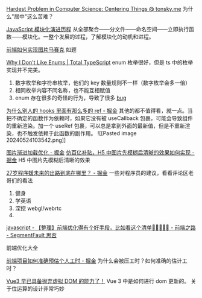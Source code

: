 [Hardest Problem in Computer Science: Centering Things @ tonsky.me](https://tonsky.me/blog/centering/)
为什么"居中"这么苦难？

[JavaScript 模块化演进历程](https://juejin.cn/post/7409191765708931081)
从全部聚合——分文件——命名空间——立即执行函数——模块化。一整个发展的过程，了解模块化的动机和进程。

[前端如何实现图片马赛克](https://juejin.cn/post/7404780384539410484)
如题


[Why I Don't Like Enums | Total TypeScript](https://www.totaltypescript.com/why-i-dont-like-typescript-enums)
enum 枚举很好，但是 ts 中的枚举实现并不完美。
1. 数字枚举和字符串枚举，他们的 key 数量规则不一样（数字枚举会多一倍）
2. 相同枚举内容不同名称，也不能互相赋值
3. enum 存在很多的奇怪的行为，导致了很多 [bug ](https://github.com/microsoft/TypeScript/issues?q=is%3Aissue+is%3Aopen+enum+label%3Abug)


[为什么别人的 hooks 里面有那么多的 ref - 掘金](https://juejin.cn/post/7271643757640007680#heading-11)
其他的都不值得看，就一点。当把不确定的函数作为依赖时，如果它没有被 useCallback 包裹，可能会导致组件的重新渲染。加一个 useRef 包裹，可以总是拿到外面的最新值，但是不重新渲染，也不触发依赖于此函数的副作用。
![[Pasted image 20240524103542.png]]


[图片渐进加载优化 - 掘金](https://juejin.cn/post/7016317182766383141#heading-1)
[仿百亿补贴，H5 中图片先模糊后清晰的效果如何实现 - 掘金](https://juejin.cn/post/7349427412357611520)
H5 中图片先模糊后清晰的效果


[27岁程序媛未来的出路到底在哪里？ - 掘金](https://juejin.cn/post/7270403438201356346?utm_source=gold_browser_extension)
一些对程序员的建议，看看评论区老哥们的看法
1. 健身
2. 学英语
3. 深挖 webgl/webrtc
4. 


[javascript - 【整理】前端优化得有个好手段，比如看这个清单🍑🍒🍓🍆🌽 - 前端之路 - SegmentFault 思否](https://segmentfault.com/a/1190000022014372?utm_source=sf-related#)

前端优化大全



[前端项目如何准确预估个人工时 - 掘金](https://juejin.cn/post/7330071686489636904?searchId=2024030110025393766960547FE6552BE8)
为什么会被压工时？如何准确的估计工时？


[Vue3 早已具备抛弃虚拟 DOM 的能力了！](<[[Vue3 早已具备抛弃虚拟 DOM 的能力了！](mp.weixin.qq.com/s/gUg21py0pJui9Jfi8MK6Hw)](https://mp.weixin.qq.com/s/gUg21py0pJui9Jfi8MK6Hw)>)
Vue 3 中是如何进行 dom 更新的。
关于位运算的设计非常巧妙



